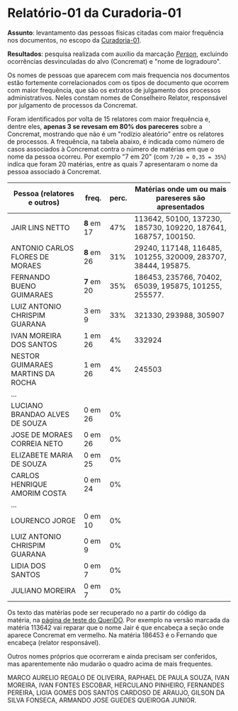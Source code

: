 
# Relatório-01 da Curadoria-01

**Assunto**: levantamento das pessoas físicas citadas com maior frequência nos documentos, no escopo da [Curadoria-01](../curadoria001.md).

**Resultados**: pesquisa realizada com auxílio da marcação [*Person*](http://schema.org/Person), excluindo ocorrências desvinculadas do alvo (Concremat) e "nome de logradouro".

Os nomes de pessoas que aparecem com mais frequencia nos documentos estão fortemente correlacionados com os tipos de documento que ocorrem com maior frequência, que são os extratos de julgamento dos processos administrativos. Neles constam nomes de Conselheiro Relator, responsável por julgamento de processos da Concremat.

Foram identificados por volta de 15 relatores com maior frequência e, dentre eles,  **apenas 3 se revesam em 80% dos pareceres** sobre a Concremat, mostrando que não é um "rodízio aleatório" entre os relatores de processos. A frequência, na tabela abaixo, é indicada como número de casos associados à Concremat contra o número de matérias em que o nome da pessoa ocorreu. Por exemplo "7 em 20" (com `7/20 = 0,35 = 35%`) indica que foram 20 matérias, entre as quais 7 apresentaram o nome da pessoa associado à Concremat.

Pessoa (relatores e outros)      | freq.  | perc.  | Matérias onde um ou mais pareseres são apresentados
-------------------------------- | ------ | -----  | --------------------------------------------
JAIR LINS NETTO                  | **8** em 17 | 47% | 113642, 50100, 137230, 185730, 109220, 187641, 168757, 100150.
ANTONIO CARLOS FLORES DE MORAES  | **8** em 26 | 31% | 29240,  117148, 116485, 101255, 320009, 283707, 38444, 195875.
FERNANDO BUENO GUIMARAES         | **7** em 20 | 35% | 186453, 235766, 70402, 65039, 195875, 101255, 255577.
LUIZ ANTONIO CHRISPIM GUARANA    | 3 em 9  | 33% | 321330, 293988, 305907
IVAN MOREIRA DOS SANTOS          | 1 em 26 | 4%  | 332924  
NESTOR GUIMARAES MARTINS DA ROCHA| 1 em 26 | 4%  | 245503
... |  | |
 LUCIANO BRANDAO ALVES DE SOUZA  | 0 em 26 | 0% |
 JOSE DE MORAES CORREIA NETO     | 0 em 26 | 0% |  
 ELIZABETE MARIA DE SOUZA        | 0 em 25 | 0% |
 CARLOS HENRIQUE AMORIM COSTA    | 0 em 24 | 0% |
... |  | |
LOURENCO JORGE                   | 0 em 10 | 0% |
LUIZ ANTONIO CHRISPIM GUARANA    | 0 em 9  | 0% |
LIDIA DOS SANTOS                 | 0 em 7  | 0% |
JULIANO MOREIRA                  | 0 em 7  | 0% |

Os texto das matérias pode ser recuperado no a partir do código da matéria, na [página de teste do QueriDO](https://okfn-brasil.github.io/queriDO/). Por exemplo na versão marcada da matéria 113642 vai reparar que o nome Jair é que encabeça a seção onde aparece  Concremat em vermelho.  Na matéria 186453 é o Fernando que encabeça (relator responsável).

Outros nomes próprios que ocorreram e ainda precisam ser conferidos, mas aparentemente não mudarão o quadro acima de mais frequentes.

MARCO AURELIO REGALO DE OLIVEIRA,  RAPHAEL DE PAULA SOUZA,  IVAN MOREIRA,
IVAN FONTES ESCOBAR, HERCULANO PINHEIRO, FERNANDES PEREIRA, LIGIA GOMES DOS SANTOS CARDOSO DE ARAUJO,
GILSON DA SILVA FONSECA,   ARMANDO JOSE GUEDES QUEIROGA JUNIOR.
